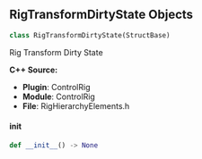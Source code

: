## RigTransformDirtyState Objects

```python
class RigTransformDirtyState(StructBase)
```

Rig Transform Dirty State

**C++ Source:**

- **Plugin**: ControlRig
- **Module**: ControlRig
- **File**: RigHierarchyElements.h

<a id="unreal.RigTransformDirtyState.__init__"></a>

#### __init__

```python
def __init__() -> None
```

<a id="unreal.RigLocalAndGlobalDirtyState"></a>